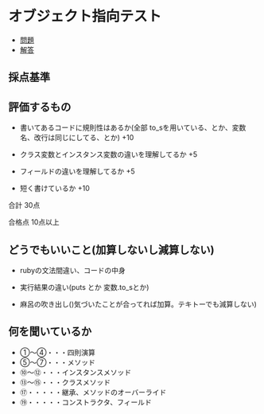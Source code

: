 オブジェクト指向テスト
===================

- [問題](https://docs.google.com/document/d/1On3uCcsp_jEcElIUtiK9j_wX5vZPOCY0kslPzLzR750/pub)
- [解答](https://docs.google.com/document/d/1MEFiMan2BtVuCrb4j7bncrU3rcx2WIOl6e-PTWCqkpE/pub)

採点基準
---------


評価するもの
------------

- 書いてあるコードに規則性はあるか(全部 to_sを用いている、とか、変数名、改行は同じにしてる、とか) +10

- クラス変数とインスタンス変数の違いを理解してるか +5

- フィールドの違いを理解してるか +5

- 短く書けているか +10

合計 30点

合格点 10点以上

どうでもいいこと(加算しないし減算しない)
-----------------------------------

- rubyの文法間違い、コードの中身

- 実行結果の違い(puts とか 変数.to_sとか)

- 麻呂の吹き出し()気づいたことが合ってれば加算。テキトーでも減算しない)


何を聞いているか
-----------------

- ①〜④・・・四則演算
- ⑤〜⑦・・・メソッド
- ⑩〜⑫・・・インスタンスメソッド
- ⑬〜⑮・・・クラスメソッド
- ⑰・・・・・継承、メソッドのオーバーライド
- ⑲・・・・・コンストラクタ、フィールド


